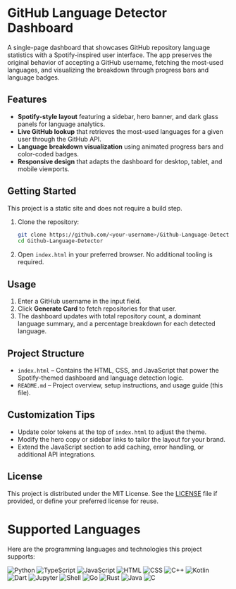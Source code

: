 # GitHub Language Detector Dashboard

A single-page dashboard that showcases GitHub repository language statistics with a Spotify-inspired user interface. The app preserves the original behavior of accepting a GitHub username, fetching the most-used languages, and visualizing the breakdown through progress bars and language badges.

## Features
- **Spotify-style layout** featuring a sidebar, hero banner, and dark glass panels for language analytics.
- **Live GitHub lookup** that retrieves the most-used languages for a given user through the GitHub API.
- **Language breakdown visualization** using animated progress bars and color-coded badges.
- **Responsive design** that adapts the dashboard for desktop, tablet, and mobile viewports.

## Getting Started
This project is a static site and does not require a build step.

1. Clone the repository:
   ```bash
   git clone https://github.com/<your-username>/Github-Language-Detector.git
   cd Github-Language-Detector
   ```
2. Open `index.html` in your preferred browser. No additional tooling is required.

## Usage
1. Enter a GitHub username in the input field.
2. Click **Generate Card** to fetch repositories for that user.
3. The dashboard updates with total repository count, a dominant language summary, and a percentage breakdown for each detected language.

## Project Structure
- `index.html` – Contains the HTML, CSS, and JavaScript that power the Spotify-themed dashboard and language detection logic.
- `README.md` – Project overview, setup instructions, and usage guide (this file).

## Customization Tips
- Update color tokens at the top of `index.html` to adjust the theme.
- Modify the hero copy or sidebar links to tailor the layout for your brand.
- Extend the JavaScript section to add caching, error handling, or additional API integrations.

## License
This project is distributed under the MIT License. See the [LICENSE](LICENSE) file if provided, or define your preferred license for reuse.

# Supported Languages
Here are the programming languages and technologies this project supports:

![Python](https://img.shields.io/badge/Python-3776AB?logo=python&logoColor=white)
![TypeScript](https://img.shields.io/badge/TypeScript-3178C6?logo=typescript&logoColor=white)
![JavaScript](https://img.shields.io/badge/JavaScript-F7DF1E?logo=javascript&logoColor=black)
![HTML](https://img.shields.io/badge/HTML5-E34F26?logo=html5&logoColor=white)
![CSS](https://img.shields.io/badge/CSS3-1572B6?logo=css3&logoColor=white)
![C++](https://img.shields.io/badge/C++-00599C?logo=cplusplus&logoColor=white)
![Kotlin](https://img.shields.io/badge/Kotlin-7F52FF?logo=kotlin&logoColor=white)
![Dart](https://img.shields.io/badge/Dart-0175C2?logo=dart&logoColor=white)
![Jupyter](https://img.shields.io/badge/Jupyter-F37626?logo=jupyter&logoColor=white)
![Shell](https://img.shields.io/badge/Shell-FFD500?logo=gnu-bash&logoColor=black)
![Go](https://img.shields.io/badge/Go-00ADD8?logo=go&logoColor=white)
![Rust](https://img.shields.io/badge/Rust-000000?logo=rust&logoColor=white)
![Java](https://img.shields.io/badge/Java-007396?logo=java&logoColor=white)
![C](https://img.shields.io/badge/C-00599C?logo=c&logoColor=white)
